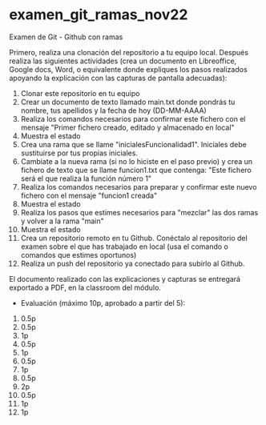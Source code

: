 # examen_git_ramas_nov22

Examen de Git - Github con ramas

Primero, realiza una clonación del repositorio a tu equipo local. Después realiza las siguientes actividades (crea un documento en Libreoffice, Google docs, Word, o equivalente donde expliques los pasos realizados apoyando la explicación con las capturas de pantalla adecuadas):

1. Clonar este repositorio en tu equipo
2. Crear un documento de texto llamado main.txt donde pondrás tu nombre, tus apellidos y la fecha de hoy (DD-MM-AAAA)
3. Realiza los comandos necesarios para confirmar este fichero con el mensaje "Primer fichero creado, editado y almacenado en local"
4. Muestra el estado
5. Crea una rama que se llame "inicialesFuncionalidad1". Iniciales debe sustituirse por tus propias iniciales.
6. Cambiate a la nueva rama (si no lo hiciste en el paso previo) y crea un fichero de texto que se llame funcion1.txt que contenga: "Este fichero será el que realiza la función número 1"
7. Realiza los comandos necesarios para preparar y confirmar este nuevo fichero con el mensaje "funcion1 creada"
8. Muestra el estado
9. Realiza los pasos que estimes necesarios para "mezclar" las dos ramas y volver a la rama "main"
10. Muestra el estado
11. Crea un repositorio remoto en tu Github. Conéctalo al repositorio del examen sobre el que has trabajado en local (usa el comando o comandos que estimes oportunos)
12. Realiza un push del repositorio ya conectado para subirlo al Github.

El documento realizado con las explicaciones y capturas se entregará exportado a PDF, en la classroom del módulo.

- Evaluación (máximo 10p, aprobado a partir del 5):
1. 0.5p
2. 0.5p
3. 1p
4. 0.5p
5. 1p
6. 0.5p
7. 1p
8. 0.5p
9. 2p
10. 0.5p
11. 1p
12. 1p
